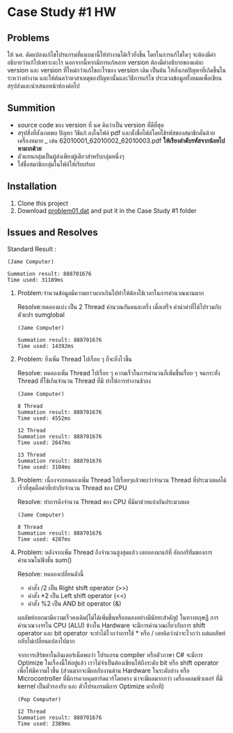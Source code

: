 # Case Study #1 HW

## Problems
ให้ นศ. ดัดแปลงแก้ไขโปรแกรมที่แนบมานี้ให้ทำงานได้เร็วยิ่งขึ้น 
โดยในการแก้ไขใดๆ จะต้องมีคำอธิบายว่าแก้ไปเพราะอะไร นอกจากนี้หากมีการแก้หลาย version ต้องมีคำอธิบายของแต่ละ version และ version ที่ใหม่กว่าแก้ไขอะไรของ version เดิม เป็นต้น
ให้สังเกตปัญหาที่เกิดขึ้นในระหว่างทำงาน และให้ค้นคว้าหาสาเหตุของปัญหานั้นและวิธีการแก้ไข 
ประมวลข้อมูลทั้งหมดเพื่อเขียนสรุปส่งและนำเสนอหน้าห้องต่อไป

## Summition
- source code ของ version ที่ นศ คิดว่าเป็น version ที่ดีที่สุด
- สรุปสิ่งที่สังเกตพบ ปัญหา วิธีแก้ ลงในไฟล์ pdf และตั้งชื่อไฟล์โดยใช้รหัสของสมาชิกคั่นด้วยเครื่องหมาย _ เช่น 62010001_62010002_62010003.pdf **ให้เรียงลำดับรหัสจากน้อยไปหามากด้วย**
- ตัวแทนกลุ่มเป็นผู้ส่งเพียงผู้เดียวสำหรับกลุ่มหนึ่งๆ
- ใส่ชื่อสมาชิกกลุ่มในไฟล์ให้เรียบร้อย

## Installation
<!-- How to install this project -->

1. Clone this project
2. Download [problem01.dat](https://goedu.kmitl.ac.th/pluginfile.php/62913/mod_assign/introattachment/0/Problem01.rar?forcedownload=1) and put it in the Case Study #1 folder

## Issues and Resolves
<!-- Note some problem in Issues then note it here. the How to solve can be left blank 
     
Example

0. Problem: I am too handsome.

   Resolve: Check the mirror.
-->

Standard Result :
```
(Jame Computer)

Summation result: 888701676
Time used: 31189ms
```

1. Problem:จำนวนข้อมูลมีความยาวมากเกินไปทำให้ต้องใช้เวลาในการคำนวณนานมาก

   Resolve:ทดลองแบ่ง เป็น 2 Thread คำนวณกันคนละครึ่ง เมื่อเสร็จ ค่านำค่าที่ได้ไปรวมกับตัวแปร sumglobal

     ``` 
     (Jame Computer)

     Summation result: 888701676
     Time used: 14392ms
     ```
2. Problem: ยิ่งเพิ่ม Thread ไปเรื่อย ๆ ก็จะยิ่งไวขึ้น

   Resolve: ทดลองเพิ่ม Thread ไปเรื่อย ๆ ความเร็วในการคำนวนก็เพิ่มขึ้นเรื่อย ๆ จนกระทั่ง Thread ที่ใช้เกินจำนวน Thread ที่มี ทำให้การทำงานช้าลง
   
   ``` 
   (Jame Computer)

   8 Thread 
   Summation result: 888701676
   Time used: 4552ms

   12 Thread
   Summation result: 888701676
   Time used: 2647ms
   
   13 Thread
   Summation result: 888701676
   Time used: 3104ms
   ```
3. Problem: เนื่องจากทดลองเพิ่ม Thread ไปเรื่อยๆแล้วพบว่าจำนวน Thread ที่ประมวลผลได้เร็วที่สุดคือค่าที่เท่ากับจำนวน Thread ของ CPU 
   
   Resolve: ทำการดึงจำนวน Thread ของ CPU ที่มีมาช่วยแบ่งกันประมวลผล
   
   ``` 
   (Jame Computer)

   8 Thread 
   Summation result: 888701676
   Time used: 4287ms
   ```

4. Problem: หลังจากเพิ่ม Thread ถึงจำนวนสูงสุดแล้ว เลยลองมาแก้ที่ อัลกอริทึมของการคำนวณในฟังชั่น sum()
   
   Resolve: ทดลองเปลี่ยนดังนี้
   - คำสั่ง /2 เป็น Right shift operator (>>)
   - คำสั่ง *2 เป็น Left shift operator (<<)
   - คำสั่ง %2 เป็น AND bit operator (&)

   ผลลัพท์ออกมามีความเร็วคงเดิม(ไม่ได้เพิ่มขึ้นหรือลดลงอย่างมีนัยยะสำคัญ)
   ในทางทฤษฏี การคำนวณวงจรใน CPU (ALU) ข้างใน Hardware จะมีการคำนวณเกี่ยวกับการ shift operator
   และ bit operator จะทำได้ไวกว่าการใช้ * หรือ / เลยคิดว่าน่าจะไวกว่า แต่ผลลัพท์กลับไม่เปลี่ยนแปลงไปมาก

   จากการเสิร์ชหาในอินเตอร์เน็ตพบว่า โปรแกรม compiler หรือตัวภาษา C# จะมีการ Optimize ในเรื่องนี้ให้อยู่แล้ว เราไม่จำเป็นต้องเขียนให้ถึงระดับ bit หรือ shift operator เพื่อให้มีความไวขึ้น (ส่วนมากจะมีผลกับงานด้าน Hardware ในระดับล่าง หรือ Microcontroller ที่มีการควบคุมฮาร์ดแวร์โดยตรง น่าจะมีผลมากกว่า เครื่องคอมพิวเตอร์ ที่มี kernel เป็นตัวรองรับ และ ตัวโปรแกรมมีการ Optimize มาอีกที)                         
   
   ``` 
   (Pop Computer)

   12 Thread 
   Summation result: 888701676
   Time used: 2389ms
   ```
